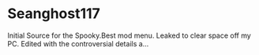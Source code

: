 # Seanghost117
Initial Source for the Spooky.Best mod menu. Leaked to clear space off my PC. Edited with the controversial details a…
